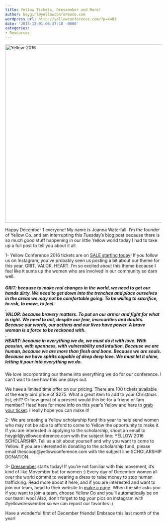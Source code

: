 ```yaml
---
title: Yellow Tickets, Dressember and More!
author: heygirl@yellowconference.com
wordpress_url: http://yellowconference.com/?p=4403
date: '2015-12-01 06:37:18 -0800'
categories:
- Resources
---
```

<p class="p1"><a href="http://yellowconference.com/wp-content/uploads/2015/12/Yellow-2016.jpg"><img class=" size-full wp-image-4404 alignleft" src="http://yellowconference.com/wp-content/uploads/2015/12/Yellow-2016.jpg" alt="Yellow-2016" width="700" height="574" /></a></p></p>
<p class="p1">Happy December 1 everyone! My name is Joanna Waterfall. I&rsquo;m the founder of Yellow Co. and am interrupting this Tuesday&rsquo;s blog post because there is so much good stuff happening in our little Yellow world today I had to take up a full post to tell you about it all.</p></p>
<p class="p1">1- Yellow Conference 2016 tickets are on <a href="https://www.universe.com/events/yellow-conference-2016-tickets-los-angeles-F2Q869" target="_blank">SALE starting today</a>! If you follow us on Instagram, you&rsquo;ve probably seen us posting a bit about our theme for this year. GRIT. VALOR. HEART. I&rsquo;m so excited about this theme because I feel like it sums up the women who are involved in our community so darn well.</p></p>
<h5 data-reactid=".1.1.0.0.2.1.0.0">GRIT: because to make real changes in the world, we need to get our hands dirty. We need to get down into the trenches and place ourselves in the areas we may not be comfortable going. To be willing to sacrifice, to risk, to move, to feel.<br data-reactid=".1.1.0.0.2.1.0.0.1.$newline9/=10" />.<br data-reactid=".1.1.0.0.2.1.0.0.1.$newline11/=10" />VALOR: because bravery matters. To put on our armor and fight for what is right. We need to act, despite our fear, insecurities and doubts. Because our words, our actions and our lives have power. A brave woman is a force to be reckoned with.<br data-reactid=".1.1.0.0.2.1.0.0.1.$newline13/=10" />.<br data-reactid=".1.1.0.0.2.1.0.0.1.$newline15/=10" />HEART: because in everything we do, we must do it with love. With passion, with openness, with vulnerability and intuition. Because we are human, because we are more than flesh and bone. Because we are souls. Because we have spirits capable of deep deep love. We must let it shine, letting it pour into everything we do.</h5></p>
<p class="p1"> We love incorporating our theme into everything we do for our conference. I can&rsquo;t wait to see how this one plays out. </p></p>
<p class="p1">We have a limited time offer on our pricing. There are 100 tickets available at the early bird price of $275. What a great item to add to your Christmas list, eh?? Or how great of a present would this be for a friend or fam member? Head here for more info on this year&rsquo;s Yellow and here to <a href="https://www.universe.com/events/yellow-conference-2016-tickets-los-angeles-F2Q869" target="_blank">grab your ticket</a>. I really hope you can make it!</p></p>
<p class="p1">2- We are creating a Yellow scholarship fund this year to help send women who may not be able to afford to come to Yellow the opportunity to make it. If you are interested in applying to the scholarship, shoot an email to heygirl@yellowconference.com with the subject line: YELLOW 2016 SCHOLARSHIP. Tell us a bit about yourself and why you want to come to Yellow. If you are interested in donating to the scholarship fund, please email thescoop@yellowconference.com with the subject line SCHOLARSHIP DONATION.</p></p>
<p class="p1">3- <a href="http://www.dressember.org/" target="_blank">Dressember</a> starts today! If you&rsquo;re not familiar with this movement, it&rsquo;s kind of like Movember but for women :) Every day of December women all over the world commit to wearing a dress to raise money to stop human trafficking. Read more about it here, and if you are interested and want to join our team, head to their website to <a href="https://support.dressemberfoundation.org/events/dressember-2015/e59394" target="_blank">make a page</a>. When the site asks you if you want to join a team, choose Yellow&nbsp;Co and you&rsquo;ll automatically be on our team! woo! Also, don&rsquo;t forget to tag your pics on instagram with #yellowdressember so we can repost our favorites :)</p></p>
<p class="p1">Have a wonderful first of December friends! Embrace this last month of the year!</p></p>
